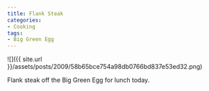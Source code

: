 ```yaml
---
title: Flank Steak
categories:
- Cooking
tags:
- Big Green Egg
---
```


![]({{ site.url }}/assets/posts/2009/58b65bce754a98db0766bd837e53ed32.png)
  



Flank steak off the Big Green Egg for lunch today.
